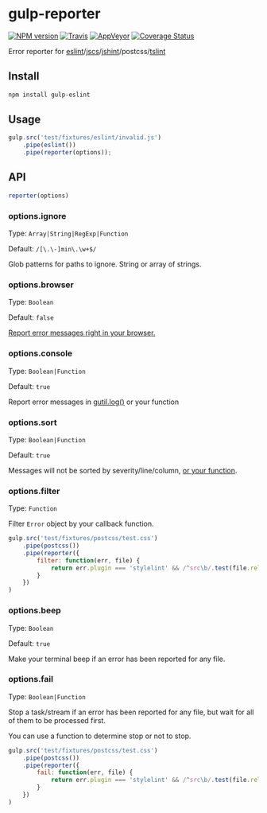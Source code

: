 gulp-reporter
======

[![NPM version](https://img.shields.io/npm/v/gulp-reporter.svg?style=flat-square)](https://www.npmjs.com/package/gulp-reporter)
[![Travis](https://img.shields.io/travis/gucong3000/gulp-reporter.svg?&label=Linux)](https://travis-ci.org/gucong3000/gulp-reporter)
[![AppVeyor](https://img.shields.io/appveyor/ci/gucong3000/gulp-reporter.svg?&label=Windows)](https://ci.appveyor.com/project/gucong3000/gulp-reporter)
[![Coverage Status](https://img.shields.io/coveralls/gucong3000/gulp-reporter.svg)](https://coveralls.io/r/gucong3000/gulp-reporter)

Error reporter for [eslint](https://github.com/adametry/gulp-eslint)/[jscs](https://github.com/jscs-dev/gulp-jscs)/[jshint](https://github.com/spalger/gulp-jshint)/postcss/[tslint](https://github.com/panuhorsmalahti/gulp-tslint)

## Install

```bash
npm install gulp-eslint
```

## Usage

```js
gulp.src('test/fixtures/eslint/invalid.js')
	.pipe(eslint())
	.pipe(reporter(options));
```

## API

```js
reporter(options)
```

### options.ignore

Type: `Array|String|RegExp|Function`

Default: `/[\.\-]min\.\w+$/`

Glob patterns for paths to ignore. String or array of strings.

### options.browser

Type: `Boolean`

Default: `false`

[Report error messages right in your browser.](http://postcss.github.io/postcss-browser-reporter/screenshot.png)

### options.console

Type: `Boolean|Function`

Default: `true`

Report error messages in [gutil.log()](https://github.com/gulpjs/gulp-util#logmsg) or your function

### options.sort

Type: `Boolean|Function`

Default: `true`

Messages will not be sorted by severity/line/column, [or your function](https://developer.mozilla.org/en/docs/Web/JavaScript/Reference/Global_Objects/Array/sort).

### options.filter

Type: `Function`

Filter `Error` object by your callback function.

```js
gulp.src('test/fixtures/postcss/test.css')
	.pipe(postcss())
	.pipe(reporter({
		filter: function(err, file) {
			return err.plugin === 'stylelint' && /^src\b/.test(file.relative);
		}
	})
)
```

### options.beep

Type: `Boolean`

Default: `true`

Make your terminal beep if an error has been reported for any file.

### options.fail

Type: `Boolean|Function`

Stop a task/stream if an error has been reported for any file, but wait for all of them to be processed first.

You can use a function to determine stop or not to stop.

```js
gulp.src('test/fixtures/postcss/test.css')
	.pipe(postcss())
	.pipe(reporter({
		fail: function(err, file) {
			return err.plugin === 'stylelint' && /^src\b/.test(file.relative);
		}
	})
)
```
